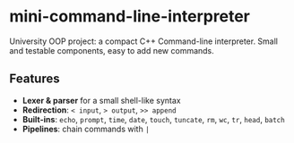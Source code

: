 # mini-command-line-interpreter
University OOP project: a compact C++ Command-line interpreter. Small and testable components, easy to add new commands.


## Features
- **Lexer & parser** for a small shell-like syntax
- **Redirection**: `< input`, `> output`, `>> append`
- **Built-ins**: `echo`, `prompt`, `time`, `date`, `touch`, `tuncate`, `rm`, `wc`, `tr`, `head`, `batch`
- **Pipelines**: chain commands with `|`
